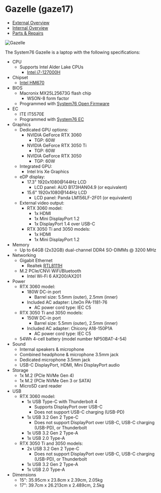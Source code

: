 # Gazelle (gaze17)

- [External Overview](./external-overview.md)
- [Internal Overview](./internal-overview.md)
- [Parts & Repairs](./repairs.md)

![Gazelle](./img/gaze17.webp)

The System76 Gazelle is a laptop with the following specifications:

- CPU
    - Supports Intel Alder Lake CPUs
        - [Intel i7-127000H](https://ark.intel.com/content/www/us/en/ark/products/132228/intel-core-i712700h-processor-24m-cache-up-to-4-70-ghz.html)
- Chipset
    - [Intel HM670](https://ark.intel.com/content/www/us/en/ark/products/187451/intel-hm670-chipset.html)
- BIOS
    - Macronix MX25L25673G flash chip
        - WSON-8 form factor
    - Programmed with [System76 Open Firmware](https://github.com/system76/firmware-open)
- EC
    - ITE IT5570E
    - Programmed with [System76 EC](https://github.com/system76/ec)
- Graphics
    - Dedicated GPU options:
        - NVIDIA GeForce RTX 3060
            - TGP: 60W
        - NVIDIA GeForce RTX 3050 Ti
            - TGP: 60W
        - NVIDIA GeForce RTX 3050
            - TGP: 60W
    - Integrated GPU:
        - Intel Iris Xe Graphics 
    - eDP display:
        - 17.3" 1920x1080@144Hz LCD
            - LCD panel: AUO B173HAN04.9 (or equivalent)
        - 15.6" 1920x1080@144Hz LCD
            - LCD panel: Panda LM156LF-2F01 (or equivalent)
    - External video output:
        - RTX 3060 model:
            - 1x HDMI
            - 1x Mini DisplayPort 1.2
            - 1x DisplayPort 1.4 over USB-C
        - RTX 3050 Ti and 3050 models:
            - 1x HDMI
            - 1x Mini DisplayPort 1.2
- Memory
    - Up to 64GB (2x32GB) dual-channel DDR4 SO-DIMMs @ 3200 MHz
- Networking
    - Gigabit Ethernet
        - Realtek [RTL8111H](https://www.realtek.com/en/products/communications-network-ics/item/rtl8111h-s-cg)
    - M.2 PCIe/CNVi WiFi/Bluetooth
        - Intel Wi-Fi 6 AX200/AX201
- Power
    - RTX 3060 model:
        - 180W DC-in port
            - Barrel size: 5.5mm (outer), 2.5mm (inner)
        - Included AC adapter: LiteOn PA-1181-76
            - AC power cord type: IEC C5
    - RTX 3050 Ti and 3050 models:
        - 150W DC-in port
            - Barrel size: 5.5mm (outer), 2.5mm (inner)
        - Included AC adapter: Chicony A18-150P1A
            - AC power cord type: IEC C5
    - 54Wh 4-cell battery (model number NP50BAT-4-54)
- Sound
    - Internal speakers & microphone
    - Combined headphone & microphone 3.5mm jack
    - Dedicated microphone 3.5mm jack
    - USB-C DisplayPort, HDMI, Mini DisplayPort audio
- Storage
    - 1x M.2 (PCIe NVMe Gen 4)
    - 1x M.2 (PCIe NVMe Gen 3 or SATA)
    - MicroSD card reader
- USB
    - RTX 3060 model:
        - 1x USB Type-C with Thunderbolt 4
            - Supports DisplayPort over USB-C
            - Does not support USB-C charging (USB-PD)
        - 1x USB 3.2 Gen 2 Type-C
            - Does not support DisplayPort over USB-C, USB-C charging (USB-PD), or Thunderbolt
        - 1x USB 3.2 Gen 2 Type-A
        - 1x USB 2.0 Type-A
    - RTX 3050 Ti and 3050 models:
        - 2x USB 3.2 Gen 2 Type-C
            - Does not support DisplayPort over USB-C, USB-C charging (USB-PD), or Thunderbolt
        - 1x USB 3.2 Gen 2 Type-A
        - 1x USB 2.0 Type-A
- Dimensions
    - 15": 35.95cm x 23.8cm x 2.39cm, 2.05kg
    - 17": 39.7cm x 26.213cm x 2.489cm, 2.5kg
